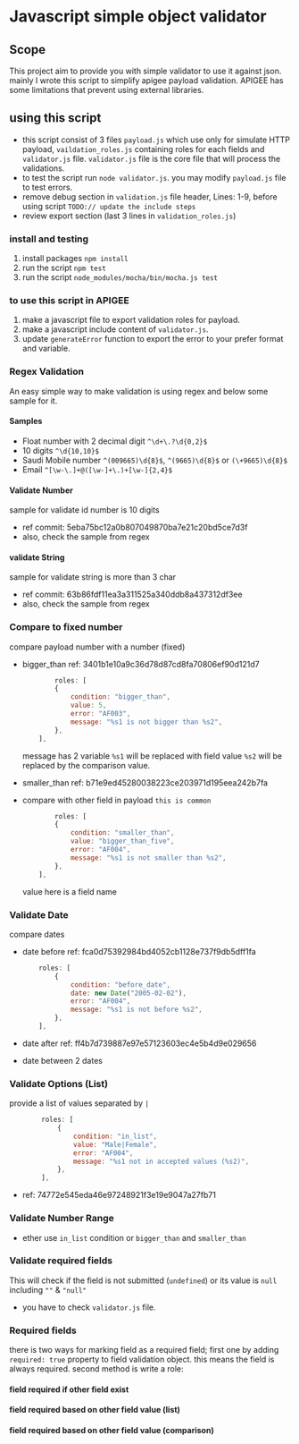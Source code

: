 # Javascript simple object validator

## Scope

This project aim to provide you with simple validator to use it against json. mainly I wrote this script to simplify apigee payload validation. APIGEE has some limitations that prevent using external libraries.

## using this script

-   this script consist of 3 files `payload.js` which use only for simulate HTTP payload, `vaildation_roles.js` containing roles for each fields and `validator.js` file. `validator.js` file is the core file that will process the validations.
-   to test the script run `node validator.js`. you may modify `payload.js` file to test errors.
-   remove debug section in `validation.js` file header, Lines: 1-9, before using script
    `TODO:// update the include steps`
-   review export section (last 3 lines in `validation_roles.js`)

### install and testing
1. install packages `npm install`
2. run the script `npm test`
3. run the script `node_modules/mocha/bin/mocha.js test`

### to use this script in APIGEE

1. make a javascript file to export validation roles for payload.
2. make a javascript include content of `validator.js`.
3. update `generateError` function to export the error to your prefer format and variable.

### Regex Validation

An easy simple way to make validation is using regex and below some sample for it.

#### Samples

-   Float number with 2 decimal digit `^\d+\.?\d{0,2}$`
-   10 digits `^\d{10,10}$`
-   Saudi Mobile number `^(009665)\d{8}$`, `^(9665)\d{8}$` or `(\+9665)\d{8}$`
-   Email `^[\w-\.]+@([\w-]+\.)+[\w-]{2,4}$`

#### Validate Number

sample for validate id number is 10 digits

-   ref commit: 5eba75bc12a0b807049870ba7e21c20bd5ce7d3f
-   also, check the sample from regex

#### validate String

sample for validate string is more than 3 char

-   ref commit: 63b86fdf11ea3a311525a340ddb8a437312df3ee
-   also, check the sample from regex

### Compare to fixed number

compare payload number with a number (fixed)

-   bigger_than ref: 3401b1e10a9c36d78d87cd8fa70806ef90d121d7

    ```javascript
            roles: [
            {
                condition: "bigger_than",
                value: 5,
                error: "AF003",
                message: "%s1 is not bigger than %s2",
            },
        ],
    ```

    message has 2 variable `%s1` will be replaced with field value `%s2` will be replaced by the comparison value.

-   smaller_than ref: b71e9ed45280038223ce203971d195eea242b7fa
-   compare with other field in payload `this is common`

    ```javascript
            roles: [
            {
                condition: "smaller_than",
                value: "bigger_than_five",
                error: "AF004",
                message: "%s1 is not smaller than %s2",
            },
        ],
    ```

    value here is a field name

### Validate Date

compare dates

-   date before ref: fca0d75392984bd4052cb1128e737f9db5dff1fa

    ```javascript
        roles: [
            {
                condition: "before_date",
                date: new Date("2005-02-02"),
                error: "AF004",
                message: "%s1 is not before %s2",
            },
        ],
    ```

-   date after ref: ff4b7d739887e97e57123603ec4e5b4d9e029656
-   date between 2 dates

### Validate Options (List)

provide a list of values separated by `|`

```javascript
        roles: [
            {
                condition: "in_list",
                value: "Male|Female",
                error: "AF004",
                message: "%s1 not in accepted values (%s2)",
            },
        ],
```

-   ref: 74772e545eda46e97248921f3e19e9047a27fb71

### Validate Number Range

-   ether use `in_list` condition or `bigger_than` and `smaller_than`

### Validate required fields

This will check if the field is not submitted (`undefined`) or its value is `null` including `""` & `"null"`

-   you have to check `validator.js` file.

### Required fields

there is two ways for marking field as a required field; first one by adding `required: true` property to field validation object. this means the field is always required.
second method is write a role:

#### field required if other field exist
#### field required based on other field value (list)
#### field required based on other field value (comparison)
